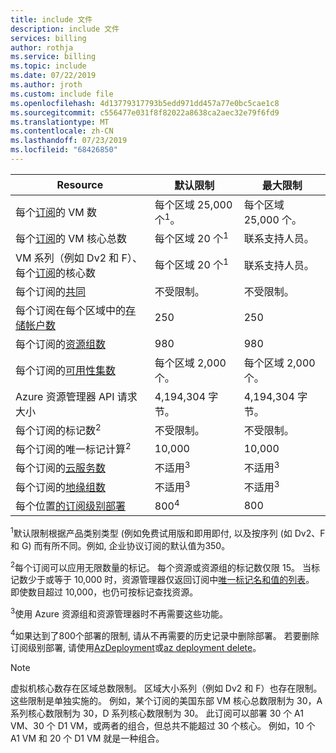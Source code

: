 ```yaml
---
title: include 文件
description: include 文件
services: billing
author: rothja
ms.service: billing
ms.topic: include
ms.date: 07/22/2019
ms.author: jroth
ms.custom: include file
ms.openlocfilehash: 4d13779317793b5edd971dd457a77e0bc5cae1c8
ms.sourcegitcommit: c556477e031f8f82022a8638ca2aec32e79f6fd9
ms.translationtype: MT
ms.contentlocale: zh-CN
ms.lasthandoff: 07/23/2019
ms.locfileid: "68426850"
---
```

| Resource | 默认限制 | 最大限制 |
| --- | --- | --- |
| 每个[订阅](../articles/billing-buy-sign-up-azure-subscription.md)的 VM 数 |每个区域 25,000 个<sup>1</sup>。 |每个区域 25,000 个。 |
| 每个[订阅](../articles/billing-buy-sign-up-azure-subscription.md)的 VM 核心总数 |每个区域 20 个<sup>1</sup> | 联系支持人员。 |
| VM 系列（例如 Dv2 和 F）、每个[订阅](../articles/billing-buy-sign-up-azure-subscription.md)的核心数 |每个区域 20 个<sup>1</sup> | 联系支持人员。 |
| 每个订阅的[共同](../articles/billing-add-change-azure-subscription-administrator.md) |不受限制。 |不受限制。 |
| 每个订阅在每个区域中的[存储帐户数](../articles/storage/common/storage-quickstart-create-account.md) |250 |250 |
| 每个订阅的[资源组数](../articles/azure-resource-manager/resource-group-overview.md) |980 |980 |
| 每个订阅的[可用性集数](../articles/virtual-machines/windows/manage-availability.md#configure-multiple-virtual-machines-in-an-availability-set-for-redundancy) |每个区域 2,000 个。 |每个区域 2,000 个。 |
| Azure 资源管理器 API 请求大小 |4,194,304 字节。 |4,194,304 字节。 |
| 每个订阅的标记数<sup>2</sup> |不受限制。 |不受限制。 |
| 每个订阅的唯一标记计算<sup>2</sup> | 10,000 | 10,000 |
| 每个订阅的[云服务数](../articles/cloud-services/cloud-services-choose-me.md) |不适用<sup>3</sup> |不适用<sup>3</sup> |
| 每个订阅的[地缘组数](../articles/virtual-network/virtual-networks-migrate-to-regional-vnet.md) |不适用<sup>3</sup> |不适用<sup>3</sup> |
| 每个位置[的订阅级别部署](../articles/azure-resource-manager/deploy-to-subscription.md) | 800<sup>4</sup> | 800 |

<sup>1</sup>默认限制根据产品类别类型 (例如免费试用版和即用即付, 以及按序列 (如 Dv2、F 和 G) 而有所不同。例如, 企业协议订阅的默认值为350。

<sup>2</sup>每个订阅可以应用无限数量的标记。 每个资源或资源组的标记数仅限 15。 当标记数少于或等于 10,000 时，资源管理器仅返回订阅中[唯一标记名和值的列表](/rest/api/resources/tags)。 即使数目超过 10,000，也仍可按标记查找资源。  

<sup>3</sup>使用 Azure 资源组和资源管理器时不再需要这些功能。

<sup>4</sup>如果达到了800个部署的限制, 请从不再需要的历史记录中删除部署。 若要删除订阅级别部署, 请使用[AzDeployment](/powershell/module/az.resources/Remove-AzDeployment)或[az deployment delete](/cli/azure/deployment?view=azure-cli-latest#az-deployment-delete)。

> [!NOTE]
> 虚拟机核心数存在区域总数限制。 区域大小系列（例如 Dv2 和 F）也存在限制。这些限制是单独实施的。 例如，某个订阅的美国东部 VM 核心总数限制为 30，A 系列核心数限制为 30，D 系列核心数限制为 30。 此订阅可以部署 30 个 A1 VM、30 个 D1 VM，或两者的组合，但总共不能超过 30 个核心。 例如，10 个 A1 VM 和 20 个 D1 VM 就是一种组合。  
> <!-- -->
> 
> 


